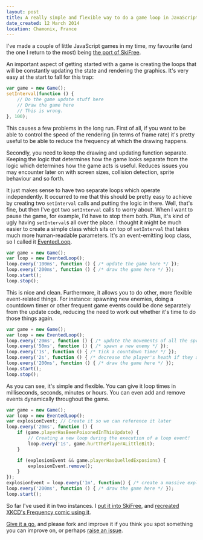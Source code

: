 ```yaml
---
layout: post
title: A really simple and flexible way to do a game loop in JavaScript
date_created: 12 March 2014
location: Chamonix, France
---
```


I've made a couple of little JavaScript games in my time, my favourite (and the one I return to the most) being [the port of SkiFree](https://basicallydan.github.io/skifree.js/).

An important aspect of getting started with a game is creating the loops that will be constantly updating the state and rendering the graphics. It's very easy at the start to fall for this trap:

```javascript
var game = new Game();
setInterval(function () {
	// Do the game update stuff here
	// Draw the game here
	// This is wrong.
}, 100);
```

This causes a few problems in the long run. First of all, if you want to be able to control the speed of the rendering (in terms of frame rate) it's pretty useful to be able to reduce the frequency at which the drawing happens.

Secondly, you need to keep the drawing and updating function separate. Keeping the logic that determines how the game looks separate from the logic which determines how the game acts is useful. Reduces issues you may encounter later on with screen sizes, collision detection, sprite behaviour and so forth.

It just makes sense to have two separate loops which operate independently. It occurred to me that this should be pretty easy to achieve by creating two `setInterval` calls and putting the logic in there. Well, that's fine, but then I've got two `setInterval` calls to worry about. When I want to pause the game, for example, I'd have to stop them both. Plus, it's kind of ugly having `setInterval`s all over the place. I thought it might be much easier to create a simple class which sits on top of `setInterval` that takes much more human-readable parameters. It's an event-emitting loop class, so I called it [EventedLoop](https://github.com/basicallydan/eventedloop).

```javascript
var game = new Game();
var loop = new EventedLoop();
loop.every('100ms', function () { /* update the game here */ });
loop.every('200ms', function () { /* draw the game here */ });
loop.start();
loop.stop();
```

This is nice and clean. Furthermore, it allows you to do other, more flexible event-related things. For instance: spawning new enemies, doing a countdown timer or other frequent game events could be done separately from the update code, reducing the need to work out whether it's time to do those things again.

```javascript
var game = new Game();
var loop = new EventedLoop();
loop.every('20ms', function () { /* update the movements of all the sprites here  */ });
loop.every('50ms', function () { /* spawn a new enemy */ });
loop.every('1s', function () { /* tick a countdown timer */ });
loop.every('2s', function () { /* decrease the player's heath if they are poisoned */ });
loop.every('200ms', function () { /* draw the game here */ });
loop.start();
loop.stop();
```

As you can see, it's simple and flexible. You can give it loop times in milliseconds, seconds, minutes or hours. You can even add and remove events dynamically throughout the game.

```javascript
var game = new Game();
var loop = new EventedLoop();
var explosionEvent; // Create it so we can reference it later
loop.every('20ms', function () {
	if (game.playerHasBeenPoisonedInThisUpdate) {
		// Creating a new loop during the execution of a loop event!
		loop.every('1s', game.hurtThePlayerALittleBit);
	}

	if (explosionEvent && game.playerHasQuelledExposions) {
		explosionEvent.remove();
	}
});
explosionEvent = loop.every('1m', function() { /* create a massive explosion every minute! */ });
loop.every('200ms', function () { /* draw the game here */ });
loop.start();
```

So far I've used it in two instances. I [put it into SkiFree](https://github.com/basicallydan/skifree.js/blob/master/js/lib/game.js), and [recreated XKCD's Frequency comic using it](http://basicallydan.github.io/eventedloop/xkcd-example/).

[Give it a go](https://github.com/basicallydan/eventedloop), and please fork and improve it if you think you spot something you can improve on, or perhaps [raise an issue](https://github.com/basicallydan/eventedloop/issues).
